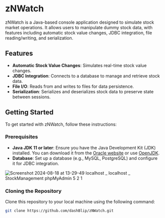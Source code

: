 # zNWatch

zNWatch is a Java-based console application designed to simulate stock market operations. It allows users to manipulate dummy stock data, with features including automatic stock value changes, JDBC integration, file reading/writing, and serialization.

## Features

- **Automatic Stock Value Changes**: Simulates real-time stock value changes.
- **JDBC Integration**: Connects to a database to manage and retrieve stock data.
- **File I/O**: Reads from and writes to files for data persistence.
- **Serialization**: Serializes and deserializes stock data to preserve state between sessions.

## Getting Started

To get started with zNWatch, follow these instructions:

### Prerequisites

- **Java JDK 11 or later**: Ensure you have the Java Development Kit (JDK) installed. You can download it from the [Oracle website](https://www.oracle.com/java/technologies/javase-downloads.html) or use [OpenJDK](https://openjdk.java.net/).
- **Database**: Set up a database (e.g., MySQL, PostgreSQL) and configure it for JDBC integration.

![Screenshot 2024-08-18 at 13-29-49 localhost _ localhost _ StockManagement phpMyAdmin 5 2 1](https://github.com/user-attachments/assets/62ab7661-9202-48b2-95c2-50dc3c10cc54)



### Cloning the Repository

Clone this repository to your local machine using the following command:

```bash
git clone https://github.com/dashBlip/zNWatch.git
